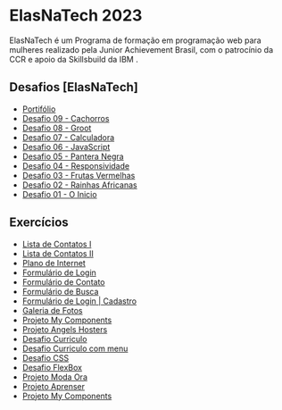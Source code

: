 
# ElasNaTech 2023

ElasNaTech é um Programa de formação em programação web para mulheres realizado pela Junior Achievement Brasil, com o patrocínio da CCR e apoio da Skillsbuild da IBM .

## Desafios [ElasNaTech]
<ul>
    <li>
        <a href="https://maytearaujo.github.io/elasnatech/portifolio" target="_blank">Portifólio</a>
    </li> 
    <li>
        <a href="https://maytearaujo.github.io/elasnatech/desafiosElasNaTech/desafio09" target="_blank">Desafio 09 - Cachorros</a>
    </li>
    <li>
        <a href="https://maytearaujo.github.io/elasnatech/desafiosElasNaTech/desafio08" target="_blank">Desafio 08 - Groot</a>
    </li> 
    <li>
        <a href="https://maytearaujo.github.io/elasnatech/desafiosElasNaTech/desafio07" target="_blank">Desafio 07 - Calculadora</a>
    </li> 
    <li>
        <a href="https://maytearaujo.github.io/elasnatech/desafiosElasNaTech/desafio06" target="_blank">Desafio 06 - JavaScript</a>
    </li> 
    <li>
        <a href="https://maytearaujo.github.io/elasnatech/desafiosElasNaTech/desafio05" target="_blank">Desafio 05 - Pantera Negra</a>
    </li> 
    <li>
        <a href="https://maytearaujo.github.io/elasnatech/desafiosElasNaTech/desafio04" target="_blank">Desafio 04 - Responsividade</a>
    </li>  
    <li>
        <a href="https://maytearaujo.github.io/elasnatech/desafiosElasNaTech/desafio03" target="_blank">Desafio 03 - Frutas Vermelhas</a>
    </li> 
    <li>
        <a href="https://maytearaujo.github.io/elasnatech/desafiosElasNaTech/desafio02" target="_blank">Desafio 02 - Rainhas Africanas</a>
    </li>
    <li>
        <a href="https://maytearaujo.github.io/elasnatech/desafiosElasNaTech/desafio01" target="_blank">Desafio 01 - O Inicio</a>
    </li> 
</ul>

## Exercícios
<ul>
    <li>
        <a href="https://maytearaujo.github.io/elasnatech/CursoWebFundamentos/projeto_contatos" target="_blank">Lista de Contatos I</a>
    </li>  
    <li>
        <a href="https://maytearaujo.github.io/elasnatech/CursoWebFundamentos/projeto_contatos_II" target="_blank">Lista de Contatos II</a>
    </li>
    <li>
        <a href="https://maytearaujo.github.io/elasnatech/CursoWebFundamentos/projeto-price-cards" target="_blank">Plano de Internet</a>
    </li>    
    <li>
        <a href="https://maytearaujo.github.io/elasnatech/CursoWebFundamentos/Formulario/login.html" target="_blank">Formulário de Login</a>
    </li>   
    <li>
        <a href="https://maytearaujo.github.io/elasnatech/CursoWebFundamentos/Formulario/contato.html" target="_blank">Formulário de Contato</a>
    </li>   
    <li>
        <a href="https://maytearaujo.github.io/elasnatech/CursoWebFundamentos/Formulario/busca.html" target="_blank">Formulário de Busca </a>
    </li>   
    <li>
        <a href="https://maytearaujo.github.io/elasnatech/CursoWebFundamentos/Formulario/login_cadastro" target="_blank">Formulário de Login | Cadastro </a>
    </li>   
    <li>
        <a href="https://maytearaujo.github.io/elasnatech/CursoWebFundamentos/transform/gallery.html" target="_blank">Galeria de Fotos</a>
    </li> 
    <li>
        <a href="https://maytearaujo.github.io/elasnatech/CursoWebFundamentos/ProjetoMyComponents/index.html" target="_blank">Projeto My Components</a>
    </li> 
    <li>
        <a href="https://maytearaujo.github.io/elasnatech/CursoWebFundamentos/ProjetoAngelsHosters/index.html" target="_blank">Projeto Angels Hosters</a>
    </li> 
    <li>
        <a href="https://maytearaujo.github.io/elasnatech/CursoWebFundamentos/desafioCurriculo/desafioCurriculo.html" target="_blank">Desafio Curriculo</a>
    </li> 
    <li>
        <a href="https://maytearaujo.github.io/elasnatech/CursoWebFundamentos/desafioCurriculo/desafioCurriculo_menu.html" target="_blank">Desafio Curriculo com menu</a>
    </li>    
    <li>
        <a href="https://maytearaujo.github.io/elasnatech/CursoWebFundamentos/ProjetoCSS-inicio" target="_blank">Desafio CSS</a>
    </li>    
    <li>
        <a href="https://maytearaujo.github.io/elasnatech/CursoWebFundamentos/ProjetoCSS-flexbox-desafio" target="_blank">Desafio FlexBox</a>
    </li> 
    <li>
        <a href="https://maytearaujo.github.io/elasnatech/CursoWebFundamentos/projetoModaOra" target="_blank">Projeto Moda Ora</a>
    </li>   
    <li>
        <a href="https://maytearaujo.github.io/elasnatech/CursoWebFundamentos/ProjetoAprenser" target="_blank">Projeto Aprenser</a>
    </li>   
    <li>
        <a href="https://maytearaujo.github.io/elasnatech/CursoWebFundamentos/ProjetoMyComponents/" target="_blank">Projeto My Components</a>
    </li>
</ul>


